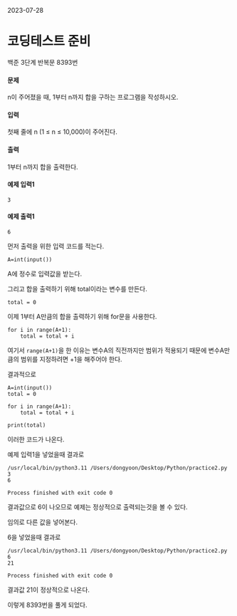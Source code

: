2023-07-28
# 코딩테스트 준비
백준 3단계 반복문 8393번


#### 문제
n이 주어졌을 때, 1부터 n까지 합을 구하는 프로그램을 작성하시오.

#### 입력
첫째 줄에 n (1 ≤ n ≤ 10,000)이 주어진다.

#### 출력
1부터 n까지 합을 출력한다.

#### 예제 입력1
`3`

#### 예제 출력1
`6`

먼저 출력을 위한 입력 코드를 적는다.
```
A=int(input())
```
A에 정수로 입력값을 받는다.

그리고 합을 출력하기 위해 total이라는 변수를 만든다.
```
total = 0
```

이제 1부터 A만큼의 합을 출력하기 위해 for문을 사용한다.
```
for i in range(A+1):
    total = total + i
```

여기서 `range(A+1)`을 한 이유는 변수A의 직전까지만 범위가 적용되기 때문에 변수A만큼의 범위를 지정하려면 +1을 해주어야 한다.

결과적으로
```
A=int(input())
total = 0

for i in range(A+1):
    total = total + i

print(total)
```
이러한 코드가 나온다.

예제 입력1을 넣었을때 결과로
```
/usr/local/bin/python3.11 /Users/dongyoon/Desktop/Python/practice2.py 
3
6

Process finished with exit code 0
```
결과값으로 6이 나오므로 예제는 정상적으로 출력되는것을 볼 수 있다.

임의로 다른 값을 넣어본다.

6을 넣었을때 결과로
```
/usr/local/bin/python3.11 /Users/dongyoon/Desktop/Python/practice2.py 
6
21

Process finished with exit code 0
```
결과값 21이 정상적으로 나온다.

이렇게 8393번을 풀게 되었다.
